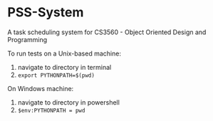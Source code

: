 # PSS-System
A task scheduling system for CS3560 - Object Oriented Design and Programming

To run tests on a Unix-based machine:

1. navigate to directory in terminal
2. ```export PYTHONPATH=$(pwd)```

On Windows machine:
1. navigate to directory in powershell
2. ```$env:PYTHONPATH = pwd```


